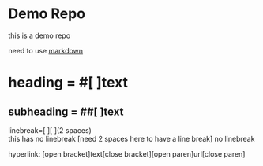 # Demo Repo

this is a demo repo 

need to use [markdown](https://en.wikipedia.org/wiki/Markdown)  

# heading = #[ ]text
## subheading = ##[ ]text
linebreak=[ ][ ](2 spaces)    
this has no linebreak [need 2 spaces here to have a line break]
no linebreak

hyperlink: [open bracket]text[close bracket][open paren]url[close paren]

